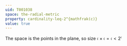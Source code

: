 ```yaml
---
uid: T001038
space: the-radial-metric
property: cardinality-leq-2^{mathfrak(c)}
value: true
---
```

The space is the points in the plane, so size $\mathfrak{c} \times \mathfrak{c} = \mathfrak{c} < 2^{\mathfrak{c}}$

